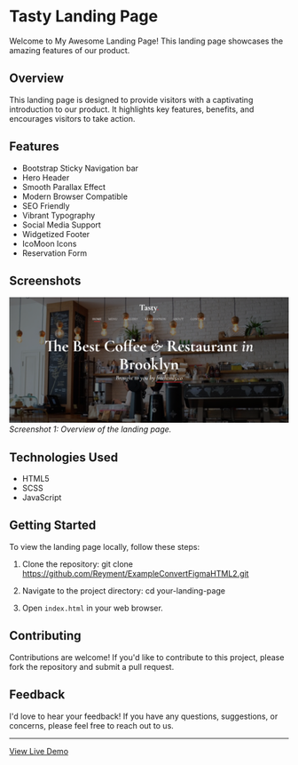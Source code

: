 

# Tasty Landing Page

Welcome to My Awesome Landing Page! This landing page showcases the amazing features of our product.

## Overview

This landing page is designed to provide visitors with a captivating introduction to our product. It highlights key features, benefits, and encourages visitors to take action.

## Features

- Bootstrap Sticky Navigation bar
- Hero Header
- Smooth Parallax Effect
- Modern Browser Compatible
- SEO Friendly
- Vibrant Typography
- Social Media Support
- Widgetized Footer
- IcoMoon Icons
- Reservation Form

## Screenshots

![Screenshot 1](/images/homepagetasty.png)
*Screenshot 1: Overview of the landing page.*


## Technologies Used

- HTML5
- SCSS
- JavaScript
  

## Getting Started

To view the landing page locally, follow these steps:

1. Clone the repository:
   git clone https://github.com/Reyment/ExampleConvertFigmaHTML2.git
   
3. Navigate to the project directory:
	cd your-landing-page

3. Open `index.html` in your web browser.


## Contributing

Contributions are welcome! If you'd like to contribute to this project, please fork the repository and submit a pull request.

## Feedback

I'd love to hear your feedback! If you have any questions, suggestions, or concerns, please feel free to reach out to us.


---

[View Live Demo](https://example-convert-figma-html-2.vercel.app/)


